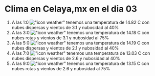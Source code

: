 # Clima en Celaya,mx en el dia 03

1. A las 1:0 !["icon weather"](http://openweathermap.org/img/w/03n.png) tenemos una temperatura de 14.82 C con nubes dispersas y  vientos de 3.1 y nubosidad al 40%
1. A las 3:0 !["icon weather"](http://openweathermap.org/img/w/04n.png) tenemos una temperatura de 14.18 C con nubes rotas y  vientos de 3.1 y nubosidad al 75%
1. A las 5:0 !["icon weather"](http://openweathermap.org/img/w/03n.png) tenemos una temperatura de 14.19 C con nubes dispersas y  vientos de 2.1 y nubosidad al 40%
1. A las 7:0 !["icon weather"](http://openweathermap.org/img/w/03n.png) tenemos una temperatura de 13.03 C con nubes dispersas y  vientos de 2.6 y nubosidad al 40%
1. A las 9:0 !["icon weather"](http://openweathermap.org/img/w/04d.png) tenemos una temperatura de 13.15 C con nubes rotas y  vientos de 2.6 y nubosidad al 75%
